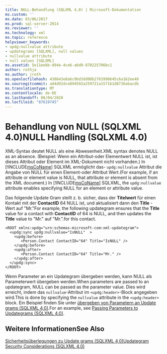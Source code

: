 ```yaml
---
title: NULL-Behandlung (SQLXML 4,0) | Microsoft-Dokumentation
ms.custom: ''
ms.date: 03/06/2017
ms.prod: sql-server-2014
ms.reviewer: ''
ms.technology: xml
ms.topic: reference
helpviewer_keywords:
- updg:nullvalue attribute
- updategrams [SQLXML], null values
- nullvalue attribute
- null values [SQLXML]
ms.assetid: 5e11eebb-d94e-4ce6-a6d0-870225706bc1
author: rothja
ms.author: jroth
ms.openlocfilehash: 430643e8a6c9bd3dd00b2763990645c6a162ee40
ms.sourcegitcommit: ad4d92dce894592a259721a1571b1d8736abacdb
ms.translationtype: MT
ms.contentlocale: de-DE
ms.lasthandoff: 08/04/2020
ms.locfileid: "87619745"
---
```

# <a name="null-handling-sqlxml-40"></a><span data-ttu-id="edd33-102">Behandlung von NULL (SQLXML 4.0)</span><span class="sxs-lookup"><span data-stu-id="edd33-102">NULL Handling (SQLXML 4.0)</span></span>
  <span data-ttu-id="edd33-103">XML-Syntax deutet NULL als eine Abwesenheit.</span><span class="sxs-lookup"><span data-stu-id="edd33-103">XML syntax denotes NULL as an absence.</span></span> <span data-ttu-id="edd33-104">(Beispiel: Wenn ein Attribut-oder Elementwert NULL ist, ist dieses Attribut oder Element im XML-Dokument nicht vorhanden.) In [!INCLUDE[msCoName](../../../includes/msconame-md.md)] SQLXML ermöglicht das- `updg:nullvalue` Attribut die Angabe von NULL für einen Element-oder Attribut Wert.</span><span class="sxs-lookup"><span data-stu-id="edd33-104">(For example, if an attribute or element value is NULL, that attribute or element is absent from the XML document.) In [!INCLUDE[msCoName](../../../includes/msconame-md.md)] SQLXML, the `updg:nullvalue` attribute enables specifying NULL for an element or attribute value.</span></span>  
  
 <span data-ttu-id="edd33-105">Das folgende Update Gram stellt z. b. sicher, dass der **Titelwert** für einen Kontakt mit der **ContactID** 64 NULL ist, und aktualisiert dann den **Title** -Wert auf "Mr."</span><span class="sxs-lookup"><span data-stu-id="edd33-105">For example, the following updategram ensures that the **Title** value for a contact with **ContactID** of 64 is NULL, and then updates the **Title** value to "Mr."</span></span> <span data-ttu-id="edd33-106">auf "Mr.".</span><span class="sxs-lookup"><span data-stu-id="edd33-106">for this contact.</span></span>  
  
```  
<ROOT xmlns:updg="urn:schemas-microsoft-com:xml-updategram">  
  <updg:sync updg:nullvalue="IsNULL"  >  
    <updg:before>  
       <Person.Contact ContactID="64" Title="IsNULL" />  
    </updg:before>  
    <updg:after>  
       <Person.Contact ContactID="64" Title="Mr." />  
    </updg:after>  
  </updg:sync>  
</ROOT>  
```  
  
 <span data-ttu-id="edd33-107">Wenn Parameter an ein Updategram übergeben werden, kann NULL als Parameterwert übergeben werden.</span><span class="sxs-lookup"><span data-stu-id="edd33-107">When parameters are passed to an updategram, NULL can be passed as the parameter value.</span></span> <span data-ttu-id="edd33-108">Dies wird erreicht, indem das `nullvalue`-Attribut im `<updg:header>`-Block angegeben wird.</span><span class="sxs-lookup"><span data-stu-id="edd33-108">This is done by specifying the `nullvalue` attribute in the `<updg:header>` block.</span></span> <span data-ttu-id="edd33-109">Ein Beispiel finden Sie unter [übergeben von Parametern an Update grams &#40;SQLXML 4,0&#41;](passing-parameters-to-updategrams-sqlxml-4-0.md).</span><span class="sxs-lookup"><span data-stu-id="edd33-109">For an example, see [Passing Parameters to Updategrams &#40;SQLXML 4.0&#41;](passing-parameters-to-updategrams-sqlxml-4-0.md).</span></span>  
  
## <a name="see-also"></a><span data-ttu-id="edd33-110">Weitere Informationen</span><span class="sxs-lookup"><span data-stu-id="edd33-110">See Also</span></span>  
 [<span data-ttu-id="edd33-111">Sicherheitsüberlegungen zu Update grams &#40;SQLXML 4,0&#41;</span><span class="sxs-lookup"><span data-stu-id="edd33-111">Updategram Security Considerations &#40;SQLXML 4.0&#41;</span></span>](../security/updategram-security-considerations-sqlxml-4-0.md)  
  
  
